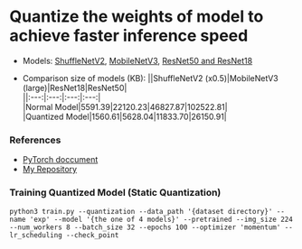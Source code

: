 # Quantize the weights of model to achieve faster inference speed
- Models: [ShuffleNetV2](https://arxiv.org/abs/1807.11164), [MobileNetV3](https://arxiv.org/abs/1905.02244), [ResNet50 and ResNet18](https://arxiv.org/abs/1512.03385)

- Comparison size of models (KB):
||ShuffleNetV2 (x0.5)|MobileNetV3 (large)|ResNet18|ResNet50|  
||:---:|:---:|:---:|:---:|  
|Normal Model|5591.39|22120.23|46827.87|102522.81|  
|Quantized Model|1560.61|5628.04|11833.70|26150.91|  

### References
- [PyTorch doccument](https://pytorch.org/docs/stable/quantization.html)
- [My Repository](https://github.com/Sangh0/Quantization)

### Training Quantized Model (Static Quantization)
```
python3 train.py --quantization --data_path '{dataset directory}' --name 'exp' --model '{the one of 4 models}' --pretrained --img_size 224 --num_workers 8 --batch_size 32 --epochs 100 --optimizer 'momentum' --lr_scheduling --check_point
```
